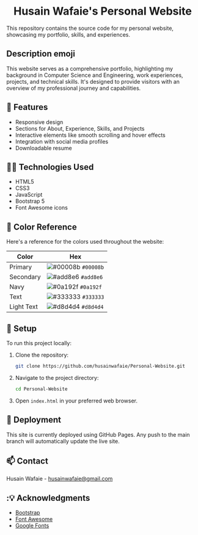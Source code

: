 # <h1 align="center"> Husain Wafaie's Personal Website </h1>

This repository contains the source code for my personal website, showcasing my portfolio, skills, and experiences.

## Description emoji

This website serves as a comprehensive portfolio, highlighting my background in Computer Science and Engineering, work experiences, projects, and technical skills. It's designed to provide visitors with an overview of my professional journey and capabilities.

## 🌟 Features

- Responsive design
- Sections for About, Experience, Skills, and Projects
- Interactive elements like smooth scrolling and hover effects
- Integration with social media profiles
- Downloadable resume

## 👨‍💻 Technologies Used

- HTML5
- CSS3
- JavaScript
- Bootstrap 5
- Font Awesome icons

##  🎨 Color Reference

Here's a reference for the colors used throughout the website:

| Color         | Hex                                                                |
| ------------- | ------------------------------------------------------------------ |
| Primary       | ![#00008b](https://via.placeholder.com/10/00008b?text=+) `#00008b` |
| Secondary     | ![#add8e6](https://via.placeholder.com/10/add8e6?text=+) `#add8e6` |
| Navy        | ![#0a192f](https://via.placeholder.com/10/0a192f?text=+) `#0a192f` |
| Text          | ![#333333](https://via.placeholder.com/10/333333?text=+) `#333333` |
| Light Text    | ![#d8d4d4](https://via.placeholder.com/10/d8d4d4?text=+) `#d8d4d4` |

## 🚜 Setup

To run this project locally:

1. Clone the repository:
   ```bash
   git clone https://github.com/husainwafaie/Personal-Website.git
   ```
2. Navigate to the project directory:
   ```bash
   cd Personal-Website
   ```
3. Open `index.html` in your preferred web browser.

## 🚀 Deployment

This site is currently deployed using GitHub Pages. Any push to the main branch will automatically update the live site.


## 📫 Contact

Husain Wafaie - [husainwafaie@gmail.com](mailto:husainwafaie@gmail.com)

## :💡 Acknowledgments

- [Bootstrap](https://getbootstrap.com/)
- [Font Awesome](https://fontawesome.com/)
- [Google Fonts](https://fonts.google.com/)

